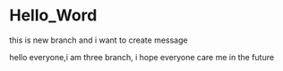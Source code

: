 # Hello_Word
this is new branch and i want to create message

hello everyone,i am three branch, i hope everyone care me in the future
